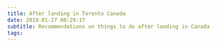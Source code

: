 ```yaml
---
title: After landing in Toronto Canada
date: 2019-01-27 00:29:17
subtitle: Recommendations on things to do after landing in Canada
tags:
---
```

